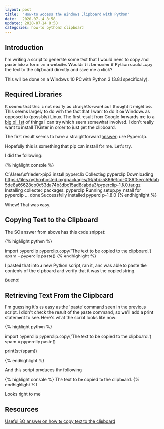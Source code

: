 ```yaml
---
layout: post
title:  "How-to Access the Windows Clipboard with Python"
date:   2020-07-14 8:58
updated: 2020-07-14 8:58
categories: how-to python3 clipboard
---
```


## Introduction ##

I'm writing a script to generate some text that I would need to copy and paste into a form on a 
website. Wouldn't it be easier if Python could copy the text to the clipboard directly and save me a click?

This will be done on a Windows 10 PC with Python 3 (3.8.1 specifically).

## Required Libraries ##

It seems that this is not nearly as straightforward as I thought it might be. This seems largely to do
with the fact that I want to do it on Windows as opposed to (possibly) Linux. The first result from Google
forwards me to a [big ol' list](https://stackoverflow.com/questions/579687/how-do-i-copy-a-string-to-the-clipboard-on-windows-using-python) of things I can try which seem somewhat involved. I don't really want to 
install TKinter in order to just get the clipboard.

The first result seems to have a straightforward [answer](https://stackoverflow.com/a/11063483/39492): use Pyperclip.

Hopefully this is something that pip can install for me. Let's try.

I did the following:

{% highlight console %}

C:\Users\sfrieder>pip3 install pyperclip
Collecting pyperclip
  Downloading https://files.pythonhosted.org/packages/f6/5b/55866e1cde0f86f5eec59dab5de8a66628cb0d53da74b8dbc15ad8dabda3/pyperclip-1.8.0.tar.gz
Installing collected packages: pyperclip
  Running setup.py install for pyperclip ... done
Successfully installed pyperclip-1.8.0
{% endhighlight %}

Whew! That was easy.

## Copying Text to the Clipboard ##

The SO answer from above has this code snippet:

{% highlight python %}

import pyperclip
pyperclip.copy('The text to be copied to the clipboard.')
spam = pyperclip.paste()
{% endhighlight %}

I pasted that into a new Python script, ran it, and was able to paste the contents of the clipboard and
verify that it was the copied string. 

Bueno!

## Retrieving Text From the Clipboard ##

I'm guessing it's as easy as the 'paste' command seen in the previous script. I didn't check the result
of the paste command, so we'll add a print statement to see. Here's what the script looks like now:

{% highlight python %}

import pyperclip
pyperclip.copy('The text to be copied to the clipboard.')
spam = pyperclip.paste()

print(str(spam))

{% endhighlight %}

And this script produces the following:

{% highlight console %}
The text to be copied to the clipboard.
{% endhighlight %}

Looks right to me!

## Resources ##

[Useful SO answer on how to copy text to the clipboard](https://stackoverflow.com/a/11063483/39492)
